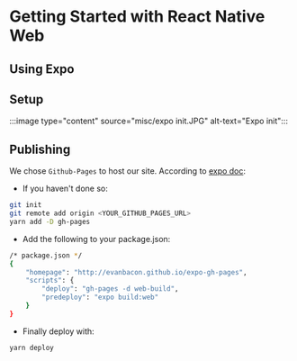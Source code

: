 # Getting Started with React Native Web

## Using Expo

## Setup

:::image type="content" source="misc/expo init.JPG" alt-text="Expo init":::

## Publishing

We chose `Github-Pages` to host our site. According to [expo doc](https://docs.expo.io/distribution/publishing-websites/#github-pages):

- If you haven't done so:

```bash
git init
git remote add origin <YOUR_GITHUB_PAGES_URL>
yarn add -D gh-pages
```

- Add the following to your package.json:

```bash
/* package.json */
{
    "homepage": "http://evanbacon.github.io/expo-gh-pages",
    "scripts": {
        "deploy": "gh-pages -d web-build",
        "predeploy": "expo build:web"
    }
}
```

- Finally deploy with:

```bash
yarn deploy
```
